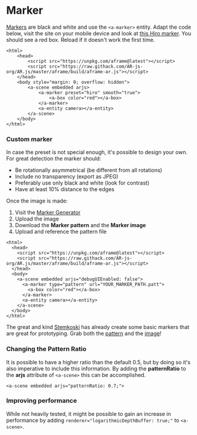 # Marker

[Markers](https://ar-js-org.github.io/AR.js-Docs/marker-based/) are black and white and use the `<a-marker>` entity. Adapt the code below, visit the site on your mobile device and look at [this Hiro marker](https://raw.githubusercontent.com/stemkoski/VR-AR-class-examples/master/markers/hiro.png).  You should see a red box. Reload if it doesn't work the first time.

```markup
<html>
	<head>
		<script src="https://unpkg.com/aframe@latest"></script>
		<script src="https://raw.githack.com/AR-js-org/AR.js/master/aframe/build/aframe-ar.js"></script>
	</head>
	<body style="margin: 0; overflow: hidden">
		<a-scene embedded arjs>
			<a-marker preset="hiro" smooth="true">
				<a-box color="red"></a-box>
			</a-marker>
			<a-entity camera></a-entity>
		</a-scene>
	</body>
</html>
```

### Custom marker

In case the preset is not special enough, it's possible to design your own. For great detection the marker should:

* Be rotationally asymmetrical \(be different from all rotations\)
* Include no transparency \(export as JPEG\)
* Preferably use only black and white \(look for contrast\)
* Have at least 10% distance to the edges

Once the image is made:

1. Visit the [Marker Generator](https://ar-js-org.github.io/AR.js/three.js/examples/marker-training/examples/generator.html)
2. Upload the image
3. Download the **Marker pattern** and the **Marker image**
4. Upload and reference the pattern file

```markup
<html>
  <head>
    <script src="https://unpkg.com/aframe@latest"></script>
    <script src="https://raw.githack.com/AR-js-org/AR.js/master/aframe/build/aframe-ar.js"></script>
  </head>
  <body>
    <a-scene embedded arjs="debugUIEnabled: false">
      <a-marker type="pattern" url="YOUR_MARKER_PATH.patt">
        <a-box color="red"></a-box>
      </a-marker>
      <a-entity camera></a-entity>
    </a-scene>
  </body>
</html>
```

The great and kind [Stemkoski](https://github.com/stemkoski) has already create some basic markers that are great for prototyping. Grab both the [pattern](https://github.com/stemkoski/AR.js-examples/tree/master/data) and the [image](https://github.com/stemkoski/AR.js-examples/tree/master/markers)!

### Changing the Pattern Ratio

It is possible to have a higher ratio than the default 0.5, but by doing so it's also imperative to include this information. By adding the **patternRatio** to the **arjs** attribute of `<a-scene>` this can be accomplished.

```markup
<a-scene embedded arjs="patternRatio: 0.7;">
```

### Improving performance

While not heavily tested, it might be possible to gain an increase in performance by adding `renderer="logarithmicDepthBuffer: true;"` to  `<a-scene>`.

